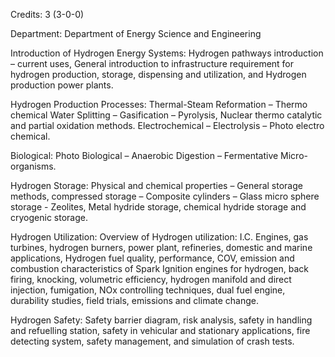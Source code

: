Credits: 3 (3-0-0)

Department: Department of Energy Science and Engineering

Introduction of Hydrogen Energy Systems: Hydrogen pathways introduction – current uses, General introduction to infrastructure requirement for hydrogen production, storage, dispensing and utilization, and Hydrogen production power plants.

Hydrogen Production Processes: Thermal-Steam Reformation – Thermo chemical Water Splitting – Gasification – Pyrolysis, Nuclear thermo catalytic and partial oxidation methods. Electrochemical – Electrolysis – Photo electro chemical.

Biological: Photo Biological – Anaerobic Digestion – Fermentative Micro-organisms.

Hydrogen Storage: Physical and chemical properties – General storage methods, compressed storage – Composite cylinders – Glass micro sphere storage - Zeolites, Metal hydride storage, chemical hydride storage and cryogenic storage.

Hydrogen Utilization: Overview of Hydrogen utilization: I.C. Engines, gas turbines, hydrogen burners, power plant, refineries, domestic and marine applications, Hydrogen fuel quality, performance, COV, emission and combustion characteristics of Spark Ignition engines for hydrogen, back firing, knocking, volumetric efficiency, hydrogen manifold and direct injection, fumigation, NOx controlling techniques, dual fuel engine, durability studies, field trials, emissions and climate change.

Hydrogen Safety: Safety barrier diagram, risk analysis, safety in handling and refuelling station, safety in vehicular and stationary applications, fire detecting system, safety management, and simulation of crash tests.